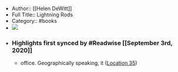 - Author:: [[Helen DeWitt]]
- Full Title:: Lightning Rods
- Category:: #books
- ![](https://images-na.ssl-images-amazon.com/images/I/51yqFdB0ftL._SL400_.jpg)
- ### Highlights first synced by #Readwise [[September 3rd, 2020]]
    - office. Geographically speaking, it ([Location 35](https://readwise.io/to_kindle?action=open&asin=B005SH4M5Y&location=35))
